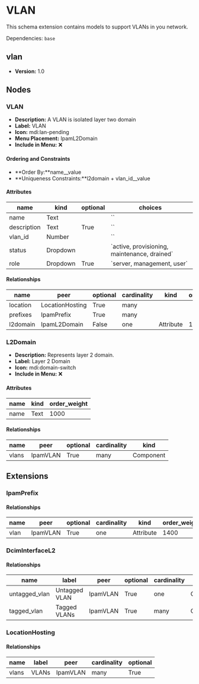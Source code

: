 # VLAN

This schema extension contains models to support VLANs in you network.

Dependencies: `base`

## vlan

- **Version:** 1.0

## Nodes

### VLAN

- **Description:** A VLAN is isolated layer two domain
- **Label:** VLAN
- **Icon:** mdi:lan-pending
- **Menu Placement:** IpamL2Domain
- **Include in Menu:** ❌

#### Ordering and Constraints

- **Order By:**name__value
- **Uniqueness Constraints:**l2domain + vlan_id__value

#### Attributes

| name | kind | optional | choices |
| ---- | ---- | -------- | ------- |
| name | Text |  | \`\` |
| description | Text | True | \`\` |
| vlan\_id | Number |  | \`\` |
| status | Dropdown |  | \`active, provisioning, maintenance, drained\` |
| role | Dropdown | True | \`server, management, user\` |

#### Relationships

| name | peer | optional | cardinality | kind | order_weight |
| ---- | ---- | -------- | ----------- | ---- | ------------ |
| location | LocationHosting | True | many |  |  |
| prefixes | IpamPrefix | True | many |  |  |
| l2domain | IpamL2Domain | False | one | Attribute | 1200 |

### L2Domain

- **Description:** Represents layer 2 domain.
- **Label:** Layer 2 Domain
- **Icon:** mdi:domain-switch
- **Include in Menu:** ❌

#### Attributes

| name | kind | order_weight |
| ---- | ---- | ------------ |
| name | Text | 1000 |

#### Relationships

| name | peer | optional | cardinality | kind |
| ---- | ---- | -------- | ----------- | ---- |
| vlans | IpamVLAN | True | many | Component |

## Extensions

### IpamPrefix

#### Relationships

| name | peer | optional | cardinality | kind | order_weight |
| ---- | ---- | -------- | ----------- | ---- | ------------ |
| vlan | IpamVLAN | True | one | Attribute | 1400 |

### DcimInterfaceL2

#### Relationships

| name | label | peer | optional | cardinality | kind | identifier |
| ---- | ----- | ---- | -------- | ----------- | ---- | ---------- |
| untagged\_vlan | Untagged VLAN | IpamVLAN | True | one | Component | interface\_l2\_\_untagged\_vlan |
| tagged\_vlan | Tagged VLANs | IpamVLAN | True | many | Component | interface\_l2\_\_tagged\_vlan |

### LocationHosting

#### Relationships

| name | label | peer | cardinality | optional |
| ---- | ----- | ---- | ----------- | -------- |
| vlans | VLANs | IpamVLAN | many | True |

